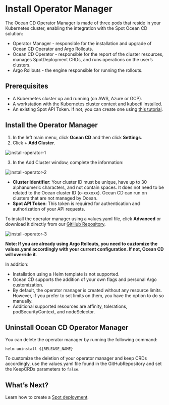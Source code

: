 # Install Operator Manager

The Ocean CD Operator Manager is made of three pods that reside in your Kubernetes cluster, enabling the integration with the Spot Ocean CD solution:

- Operator Manager - responsible for the installation and upgrade of Ocean CD Operator and Argo Rollouts.
- Ocean CD Operator - responsible for the report of the cluster resources, manages SpotDeployment CRDs, and runs operations on the user’s clusters.
- Argo Rollouts - the engine responsible for running the rollouts.

## Prerequisites

- A Kubernetes cluster up and running (on AWS, Azure or GCP).
- A workstation with the Kubernetes cluster context and kubectl installed.
- An existing Spot API Token. If not, you can create one using [this tutorial](https://docs.spot.io/administration/api/create-api-token?id=create-an-api-token).

## Install the Operator Manager

1. In the left main menu, click **Ocean CD** and then click **Settings**.
2. Click **+ Add Cluster**.

![install-operator-1](https://github.com/spotinst/help/assets/106514736/2fba9cf5-3c32-4844-852c-da82bb45f35b)

3. In the Add Cluster window, complete the information:

![install-operator-2](https://github.com/spotinst/help/assets/106514736/1ac89008-c337-45ce-a39c-feb8df820b39)

- **Cluster Identifier**: Your cluster ID must be unique, have up to 30 alphanumeric characters, and not contain spaces. It does not need to be related to the Ocean cluster ID (o-xxxxxx). Ocean CD can run on clusters that are not managed by Ocean.
- **Spot API Token**: This token is required for authentication and authorization of your API requests.

To install the operator manager using a values.yaml file, click **Advanced** or download it directly from our [GitHub Repository](https://github.com/spotinst/spot-oceancd-releases/blob/main/charts/spot-oceancd-operator-manager/values.yaml).

![install-operator-3](https://github.com/spotinst/help/assets/106514736/cf065c18-e2ae-48de-9304-4dff5557c189)

**Note: If you are already using Argo Rollouts, you need to cuztomize the values.yaml accordingly with your current configuration. If not, Ocean CD will override it**.

In addition:

- Installation using a Helm template is not supported.
- Ocean CD supports the addition of your own flags and personal Argo customization.
- By default, the operator manager is created without any resource limits. However, if you prefer to set limits on them, you have the option to do so manually.
- Additional supported resources are affinity, tolerations, podSecurityContext, and nodeSelector.

## Uninstall Ocean CD Operator Manager

You can delete the operator manager by running the following command:

`helm uninstall ${RELEASE_NAME}`

To customize the deletion of your operator manager and keep CRDs accordingly, use the values.yaml file found in the GitHubRepository and set the KeepCRDs parameters to `false`.

## What’s Next?

Learn how to create a [Spot deployment](ocean-cd/getting-started/create-deployment).
